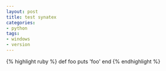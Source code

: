 ```yaml
---
layout: post
title: test synatex
categories:
- python
tags:
- windows
- version
---
```



{% highlight ruby %}
def foo
  puts 'foo'
end
{% endhighlight %}

